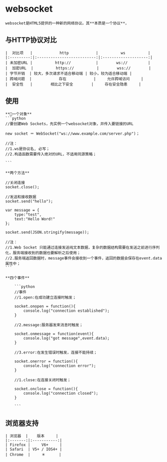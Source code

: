 # websocket

    websocket是HTML5提供的一种新的网络协议。其**本质是一个协议**，

## 与HTTP协议对比
    |  对比项   |            http            |          ws          |
    |:---------:|:--------------------------:|:--------------------:|
    | 未加密URL |          http://           |        ws://         |
    |  加密URL  |          https://          |        wss://        |
    | 字节开销  | 较大，多次请求不适合移动端 | 较小，较为适合移动端 |
    | 跨域问题  |            存在            |     允许跨域访问     |
    |  安全性   |        相比之下安全        |     存在安全隐患     |
## 使用

    **一个对象**
    ```python
    //要创建Web Sockets，先实例一个websocket对象，并传入要链接的URL

    new socket ＝ WebSocket("ws://www.example.com/server.php")；

    //注：
    //1.ws是协议名, 必写；
    //2.构造函数需要传入绝对的URL，不适用同源策略；

    ```

    **两个方法**

    //关闭连接
    socket.close();

    //发送和接收数据
    socket.send("hello");

    var message = {
        type:"test",
        text:"Hello Word!"
    };

    socket.send(JSON.stringify(message));

    //注：
    //1.Web Socket 只能通过连接发送纯文本数据，复杂的数据结构需要在发送之前进行序列化，服务端接收到的数据也要解析之后使用；
    //2.服务端返回数据时，message事件会接收到一个事件，返回的数据会保存在event.data属性中；
    ```

    **四个事件**

        ```python
        //事件
        //1.open:在成功建立连接时触发；

        socket.onopen = function(){
            console.log("connection established");
        }

        //2.message:服务器发来消息时触发；

        socket.onmessage = function(event){
            console.log("got message",event.data);
        }

        //3.error:在发生错误时触发，连接不能持续；

        socket.onerror = function(){
            console.log("connection error");
        }

        //1.close:在连接关闭时触发；

        socket.onclose = function(){
            console.log("connection closed");
        }

        ```

## 浏览器支持
    | 浏览器  |    版本     |
    |:-------:|:-----------:|
    | Firefox |     V6+     |
    | Safari  | V5+ / IOS4+ |
    | Chrome  |     ＊      |
